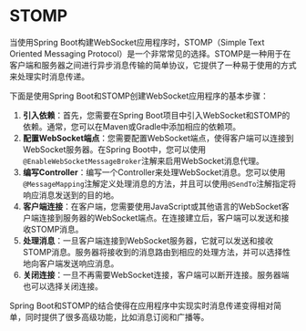 # STOMP

当使用Spring Boot构建WebSocket应用程序时，STOMP（Simple Text Oriented Messaging Protocol）是一个非常常见的选择。STOMP是一种用于在客户端和服务器之间进行异步消息传输的简单协议，它提供了一种易于使用的方式来处理实时消息传递。

下面是使用Spring Boot和STOMP创建WebSocket应用程序的基本步骤：

1. **引入依赖**：首先，您需要在Spring Boot项目中引入WebSocket和STOMP的依赖。通常，您可以在Maven或Gradle中添加相应的依赖项。
2. **配置WebSocket端点**：您需要配置WebSocket端点，使得客户端可以连接到WebSocket服务器。在Spring Boot中，您可以使用`@EnableWebSocketMessageBroker`注解来启用WebSocket消息代理。
3. **编写Controller**：编写一个Controller来处理WebSocket消息。您可以使用`@MessageMapping`注解定义处理消息的方法，并且可以使用`@SendTo`注解指定将响应消息发送到的目的地。
4. **客户端连接**：在客户端，您需要使用JavaScript或其他语言的WebSocket客户端连接到服务器的WebSocket端点。在连接建立后，客户端可以发送和接收STOMP消息。
5. **处理消息**：一旦客户端连接到WebSocket服务器，它就可以发送和接收STOMP消息。服务器将接收到的消息路由到相应的处理方法，并可以选择性地向客户端发送响应消息。
6. **关闭连接**：一旦不再需要WebSocket连接，客户端可以断开连接。服务器端也可以选择关闭连接。

Spring Boot和STOMP的结合使得在应用程序中实现实时消息传递变得相对简单，同时提供了很多高级功能，比如消息订阅和广播等。